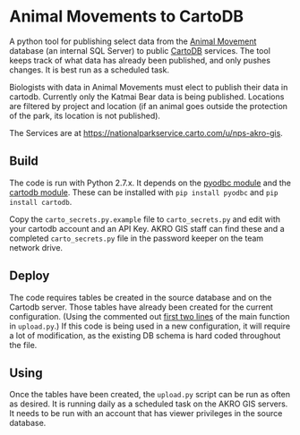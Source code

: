 # Animal Movements to CartoDB

A python tool for publishing select data from the
[Animal Movement](https://github.com/AKROGIS/AnimalMovement)
database (an internal SQL Server) to public
[CartoDB](https://cartodb.com)
services.  The tool keeps track of what data has already been
published, and only pushes changes.  It is best run as a
scheduled task.

Biologists with data in Animal Movements must elect to publish
their data in cartodb.  Currently only the Katmai Bear data is
being published. Locations are filtered by project and location
(if an animal goes outside the protection of the park, its
location is not published).

The Services are at
https://nationalparkservice.carto.com/u/nps-akro-gis.

## Build

The code is run with Python 2.7.x. It depends on the
[pyodbc module](https://pypi.org/project/pyodbc/)
and the
[cartodb module](https://pypi.org/project/cartodb/).
These can be installed with `pip install pyodbc` and
`pip install cartodb`.

Copy the `carto_secrets.py.example` file to `carto_secrets.py` and
edit with your cartodb account and an API Key.
AKRO GIS staff can find these and a completed
`carto_secrets.py` file in the password keeper on the
team network drive.

## Deploy

The code requires tables be created in the source database
and on the Cartodb server.  Those tables have already been
created for the current configuration.  (Using the commented out
[first two lines](https://github.com/AKROGIS/am2cartodb/blob/55be163f56805e5ca0f063dcfa8ba3c350895f90/upload.py#L345-L346)
of the main function in `upload.py`.)
If this code is being used in a new configuration, it will
require a lot of modification, as the existing DB schema is
hard coded throughout the file.

## Using

Once the tables have been created, the `upload.py` script can
be run as often as desired.  It is running daily as a scheduled
task on the AKRO GIS servers.  It needs to be run with an
account that has viewer privileges in the source database.
